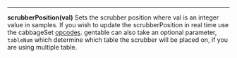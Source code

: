<a name="scrubberPosition"><h3 style="padding-top: 40px; margin-top: 40px;"></h3></a>
_____________________________
**scrubberPosition(val)** Sets the scrubber position where val is an integer value in samples. If you wish to update the scrubberPosition in real time use the cabbageSet [opcodes](./cabbage_opcodes.md). gentable can also take an optional parameter, `tableNum` which determine which table the scrubber will be placed on, if you are using multiple table. 